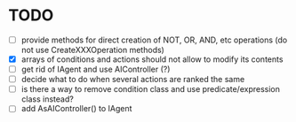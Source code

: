 # TODO

- [ ] provide methods for direct creation of NOT, OR, AND, etc operations (do not use CreateXXXOperation methods)
- [x] arrays of conditions and actions should not allow to modify its contents
- [ ] get rid of IAgent and use AIController (?)
- [ ] decide what to do when several actions are ranked the same
- [ ] is there a way to remove condition class and use predicate/expression class instead?
- [ ] add AsAIController() to IAgent
